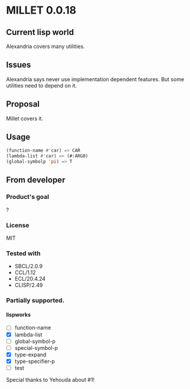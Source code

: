 # MILLET 0.0.18
## Current lisp world
Alexandria covers many utilities.
## Issues
Alexandria says never use implementation dependent features.
But some utilities need to depend on it.
## Proposal
Millet covers it.

## Usage

```lisp
(function-name #'car) => CAR
(lambda-list #'car) => (#:ARG0)
(global-symbolp 'pi) => T
```

## From developer
### Product's goal
?
### License
MIT

### Tested with
* SBCL/2.0.9
* CCL/1.12
* ECL/20.4.24
* CLISP/2.49

### Partially supported.
#### lispworks

- [ ] function-name
- [x] lambda-list
- [ ] global-symbol-p
- [ ] special-symbol-p
- [x] type-expand
- [x] type-specifier-p
- [ ] test

Special thanks to Yehouda about #1!
